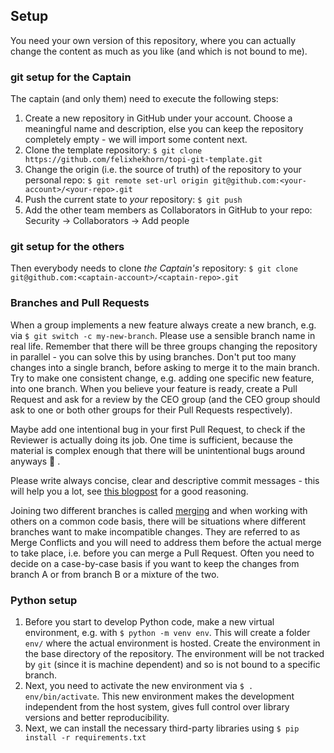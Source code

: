 ## Setup

You need your own version of this repository, where you can actually change the content as much as you like (and which is not bound to me).

### git setup for the Captain

The captain (and only them) need to execute the following steps:

1. Create a new repository in GitHub under your account.
   Choose a meaningful name and description, else you can keep the repository completely empty - we will import some content next.
1. Clone the template repository: `$ git clone https://github.com/felixhekhorn/topi-git-template.git`
1. Change the origin (i.e. the source of truth) of the repository to your personal repo: `$ git remote set-url origin git@github.com:<your-account>/<your-repo>.git`
1. Push the current state to _your_ repository: `$ git push`
1. Add the other team members as Collaborators in GitHub to your repo: Security -> Collaborators -> Add people

### git setup for the others

Then everybody needs to clone _the Captain's_ repository: `$ git clone git@github.com:<captain-account>/<captain-repo>.git`

### Branches and Pull Requests

When a group implements a new feature always create a new branch, e.g. via `$ git switch -c my-new-branch`.
Please use a sensible branch name in real life.
Remember that there will be three groups changing the repository in parallel - you can solve this by using branches.
Don't put too many changes into a single branch, before asking to merge it to the main branch.
Try to make one consistent change, e.g. adding one specific new feature, into one branch.
When you believe your feature is ready, create a Pull Request and ask for a review by the CEO group
(and the CEO group should ask to one or both other groups for their Pull Requests respectively).

Maybe add one intentional bug in your first Pull Request, to check if the Reviewer is actually doing
its job. One time is sufficient, because the material is complex enough that there will be
unintentional bugs around anyways :see_no_evil: .

Please write always concise, clear and descriptive commit messages - this will help you a lot,
see [this blogpost](https://cbea.ms/git-commit/) for a good reasoning.

Joining two different branches is called [merging](https://git-scm.com/book/en/v2/Git-Branching-Basic-Branching-and-Merging)
and when working with others on a common code basis, there will be situations where different branches want to
make incompatible changes. They are referred to as Merge Conflicts and you will need to address them before the actual
merge to take place, i.e. before you can merge a Pull Request. Often you need to decide on a case-by-case basis
if you want to keep the changes from branch A or from branch B or a mixture of the two.

### Python setup

1. Before you start to develop Python code, make a new virtual environment, e.g. with `$ python -m venv env`.
   This will create a folder `env/` where the actual environment is hosted.
   Create the environment in the base directory of the repository.
   The environment will be not tracked by `git` (since it is machine dependent) and so is not bound to a
   specific branch.
1. Next, you need to activate the new environment via `$ . env/bin/activate`.
   This new environment makes the development independent from the host system, gives full control over
   library versions and better reproducibility.
1. Next, we can install the necessary third-party libraries using `$ pip install -r requirements.txt`
